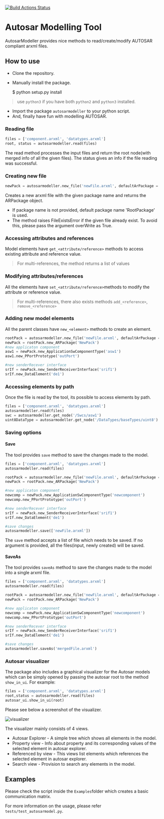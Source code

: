 [![Build Actions Status](https://github.com/girishchandranc/autosarmodeller/workflows/Build/badge.svg)](https://github.com/girishchandranc/autosarmodeller/actions)
# Autosar Modelling Tool
AutosarModeller provides nice methods to read/create/modify AUTOSAR compliant arxml files.

## How to use
- Clone the repository.
- Manually install the package.
    
    $ python setup.py install
> use `python3` if you have both `python2` and `python3` installed.

- Import the package `autosarmodeller` to your python script.
- And, finally have fun with modelling AUTOSAR.

### Reading file
```python
files = ['component.arxml', 'datatypes.arxml']
root, status = autosarmodeller.read(files)
```
The read method processes the input files and return the root node(with merged info of all the given files). The status gives an info if the file reading was successful.

### Creating new file
```python
newPack = autosarmodeller.new_file('newFile.arxml', defaultArPackage = 'NewPack')
```
Creates a new arxml file with the given package name and returns the ARPackage object.
- If package name is not provided, default package name 'RootPackage' is used. 
- The method raises FileExistsError if the given file already exist. To avoid this, please pass the argument overWrite as True.

### Accessing attributes and references
Model elements have `get_<attribute/reference>` methods to access existing attribute and reference value.
> For multi-references, the method returns a list of values

### Modifying attributes/references
All the elements have `set_<attribute/reference>`methods to modify the attribute or reference value.
> For multi-references, there also exists methods `add_<reference>`, `remove_<reference>`

### Adding new model elements
All the parent classes have `new_<element>` methods to create an element.
```python
rootPack = autosarmodeller.new_file('newFile.arxml', defaultArPackage = 'RootPack')
newPack = rootPack.new_ARPackage('NewPack')
#new applicaton component
asw1 = newPack.new_ApplicationSwComponentType('asw1')
asw1.new_PPortPrototype('outPort')

#new senderRecever interface
srIf = newPack.new_SenderReceiverInterface('srif1')
srIf.new_DataElement('de1')
```
### Accessing elements by path
Once the file is read by the tool, its possible to access elements by path.
```python
files = ['component.arxml', 'datatypes.arxml']
autosarmodeller.read(files)
swc = autosarmodeller.get_node('/Swcs/asw1')
uint8DataType = autosarmodeller.get_node('/DataTypes/baseTypes/uint8')
```

### Saving options
#### Save
The tool provides `save` method to save the changes made to the model.
```python
files = ['component.arxml', 'datatypes.arxml']
autosarmodeller.read(files)

rootPack = autosarmodeller.new_file('newFile.arxml', defaultArPackage = 'RootPack')
newPack = rootPack.new_ARPackage('NewPack')

#new applicaton component
newcomp = newPack.new_ApplicationSwComponentType('newcomponent')
newcomp.new_PPortPrototype('outPort')

#new senderRecever interface
srIf = newPack.new_SenderReceiverInterface('srif1')
srIf.new_DataElement('de1')

#save changes
autosarmodeller.save(['newFile.arxml'])
```
The `save` method accepts a list of file which needs to be saved. If no argument is provided, all the files(input, newly created) will be saved.

#### SaveAs
The tool provides `saveAs` method to save the changes made to the model into a single arxml file.
```python
files = ['component.arxml', 'datatypes.arxml']
autosarmodeller.read(files)

rootPack = autosarmodeller.new_file('newFile.arxml', defaultArPackage = 'RootPack')
newPack = rootPack.new_ARPackage('NewPack')

#new applicaton component
newcomp = newPack.new_ApplicationSwComponentType('newcomponent')
newcomp.new_PPortPrototype('outPort')

#new senderRecever interface
srIf = newPack.new_SenderReceiverInterface('srif1')
srIf.new_DataElement('de1')

#save changes
autosarmodeller.saveAs('mergedFile.arxml')
```

### Autosar visualizer
The package also includes a graphical visualizer for the Autosar models which can be simply opened by passing the autosar root to the method `show_in_ui`.
For example:
```python
files = ['component.arxml', 'datatypes.arxml']
root,status = autosarmodeller.read(files)
autosar_ui.show_in_ui(root)
```

Please see below a screenshot of the visualizer.

![visualizer](https://user-images.githubusercontent.com/31938966/104857295-af979980-5917-11eb-8754-f4e889e76a2f.png)


The visualizer mainly consists of 4 views.
- Autosar Explorer - A simple tree which shows all elements in the model.
- Property view - Info about property and its corresponding values of the selected element in autosar explorer.
- Referenced by view - This views list elements which references the selected element in autosar explorer.
- Search view - Provision to search any elements in the model.

## Examples
Please check the script inside the `Examples`folder which creates a basic communication matrix. 

For more information on the usage, please refer `tests/test_autosarmodel.py`.
